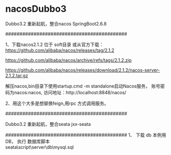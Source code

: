 # nacosDubbo3
Dubbo3.2 重新起航，整合nacos SpringBoot2.6.8

###########################################

1、下载nacos2.1.2 位于 soft目录  或从官方下载：
https://github.com/alibaba/nacos/releases/tag/2.1.2

https://github.com/alibaba/nacos/archive/refs/tags/2.1.2.zip

https://github.com/alibaba/nacos/releases/download/2.1.2/nacos-server-2.1.2.tar.gz

解压nacos,bin目录下使用startup.cmd -m standalone启动Nacos服务，
账号密码为nacos:nacos,
访问地址：http://localhost:8848/nacos/

2、用这个大多是想替换feign,用rpc 方式调用服务。

###########################################


Dubbo3.2 重新起航，整合seata  jxx-seata

###########################################
1、 下载    db 本例用DB，
执行 数据库脚本  
seata\script\server\db\mysql.sql 


